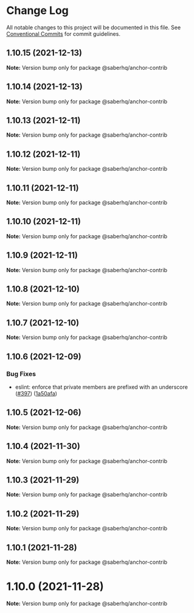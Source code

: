 # Change Log

All notable changes to this project will be documented in this file.
See [Conventional Commits](https://conventionalcommits.org) for commit guidelines.

## 1.10.15 (2021-12-13)

**Note:** Version bump only for package @saberhq/anchor-contrib





## 1.10.14 (2021-12-13)

**Note:** Version bump only for package @saberhq/anchor-contrib





## 1.10.13 (2021-12-11)

**Note:** Version bump only for package @saberhq/anchor-contrib





## 1.10.12 (2021-12-11)

**Note:** Version bump only for package @saberhq/anchor-contrib





## 1.10.11 (2021-12-11)

**Note:** Version bump only for package @saberhq/anchor-contrib





## 1.10.10 (2021-12-11)

**Note:** Version bump only for package @saberhq/anchor-contrib





## 1.10.9 (2021-12-11)

**Note:** Version bump only for package @saberhq/anchor-contrib





## 1.10.8 (2021-12-10)

**Note:** Version bump only for package @saberhq/anchor-contrib





## 1.10.7 (2021-12-10)

**Note:** Version bump only for package @saberhq/anchor-contrib





## 1.10.6 (2021-12-09)


### Bug Fixes

* eslint: enforce that private members are prefixed with an underscore ([#397](https://github.com/saber-hq/saber-common/issues/397)) ([1a50afa](https://github.com/saber-hq/saber-common/commit/1a50afaf13cb4389ba009fd4bdf206a4db2cad93))





## 1.10.5 (2021-12-06)

**Note:** Version bump only for package @saberhq/anchor-contrib





## 1.10.4 (2021-11-30)

**Note:** Version bump only for package @saberhq/anchor-contrib





## 1.10.3 (2021-11-29)

**Note:** Version bump only for package @saberhq/anchor-contrib





## 1.10.2 (2021-11-29)

**Note:** Version bump only for package @saberhq/anchor-contrib





## 1.10.1 (2021-11-28)

**Note:** Version bump only for package @saberhq/anchor-contrib





# 1.10.0 (2021-11-28)

**Note:** Version bump only for package @saberhq/anchor-contrib
